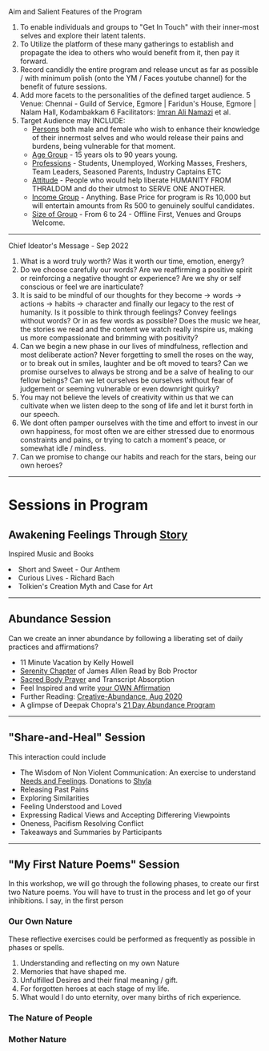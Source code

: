 <p class="speakable">Aim and Salient Features of the Program</p>

1. To enable individuals and groups to "Get In Touch" with their inner-most selves and explore their latent talents.
2. To Utilize the platform of these many gatherings to establish and propagate the idea to others who would benefit from it, then pay it forward.
3. Record candidly the entire program and release uncut as far as possible / with minimum polish (onto the YM / Faces youtube channel) for the benefit of future sessions.
4. Add more facets to the personalities of the defined target audience.
5 Venue: Chennai - Guild of Service, Egmore | Faridun's House, Egmore | Nalam Hall, Kodambakkam
6 Facilitators: [Imran Ali Namazi](https://imran.yieldmore.org/about-imran/) et al.
7. Target Audience may INCLUDE:
	* <u>Persons</u> both male and female who wish to enhance their knowledge of their innermost selves and who would release their pains and burdens, being vulnerable for that moment.
	* <u>Age Group</u> - 15 years ols to 90 years young.
	* <u>Professions</u> - Students, Unemployed, Working Masses, Freshers, Team Leaders, Seasoned Parents, Industry Captains ETC
	* <u>Attitude</u> - People who would help liberate HUMANITY FROM THRALDOM and do their utmost to SERVE ONE ANOTHER.
	* <u>Income Group</u> - Anything. Base Price for program is Rs 10,000 but will entertain amounts from Rs 500 to genuinely soulful candidates.
	* <u>Size of Group</u> - From 6 to 24 - Offline First, Venues and Groups Welcome.

----

<p class="speakable">Chief Ideator's Message - Sep 2022</p>

1. What is a word truly worth? Was it worth our time, emotion, energy?
2. Do we choose carefully our words? Are we reaffirming a positive spirit or reinforcing a negative thought or experience? Are we shy or self conscious or feel we are inarticulate?
3. It is said to be mindful of our thoughts for they become -> words -> actions -> habits -> character and finally our legacy to the rest of humanity. Is it possible to think through feelings? Convey feelings without words? Or in as few words as possible? Does the music we hear, the stories we read and the content we watch really inspire us, making us more compassionate and brimming with positivity?
4. Can we begin a new phase in our lives of mindfulness, reflection and most deliberate action? Never forgetting to smell the roses on the way, or to break out in smiles, laughter and be oft moved to tears? Can we promise ourselves to always be strong and be a salve of healing to our fellow beings? Can we let ourselves be ourselves without fear of judgement or seeming vulnerable or even downright quirky?
5. You may not believe the levels of creativity within us that we can cultivate when we listen deep to the song of life and let it burst forth in our speech.
6. We dont often pamper ourselves with the time and effort to invest in our own happiness, for most often we are either stressed due to enormous constraints and pains, or trying to catch a moment's peace, or somewhat idle / mindless.
7. Can we promise to change our habits and reach for the stars, being our own heroes?

----

# Sessions in Program

## Awakening Feelings Through [Story](https://yieldmore.org/sitemap/)

Inspired Music and Books

<li>Short and Sweet - Our Anthem</li>
<li>Curious Lives - Richard Bach</li>
<li>Tolkien's Creation Myth and Case for Art</li>

----

## Abundance Session

Can we create an inner abundance by following a liberating set of daily practices and affirmations?

* 11 Minute Vacation by Kelly Howell
* [Serenity Chapter](https://archives.yieldmore.org/serenity-chapter/) of James Allen Read by Bob Proctor
* [Sacred Body Prayer](https://archives.yieldmore.org/sacred-body/) and Transcript Absorption
* Feel Inspired and write [your OWN Affirmation](https://archives.yieldmore.org/serenity/)
* Further Reading: [Creative-Abundance, Aug 2020](https://archives.yieldmore.org/creative-abundance/)
* A glimpse of Deepak Chopra's [21 Day Abundance Program](https://archives.yieldmore.org/21-days-of-abundance/)


----

## "Share-and-Heal" Session

This interaction could include

* The Wisdom of Non Violent Communication: An exercise to understand [Needs and Feelings](https://archives.yieldmore.org/nvc-healing/). Donations to <a href="mailto:nvc-donations@yieldmore.org?subject=In+gratitude+for+your+Needs+and+Feelings+Flash+Cards" target="_blank">Shyla</a>
* Releasing Past Pains
* Exploring Similarities
* Feeling Understood and Loved
* Expressing Radical Views and Accepting Differering Viewpoints
* Oneness, Pacifism Resolving Conflict
* Takeaways and Summaries by Participants

----

## "My First Nature Poems" Session

In this workshop, we will go through the following phases, to create our first two Nature poems. You will have to trust in the process and let go of your inhibitions. I say, in the first person

### Our Own Nature

These reflective exercises could be performed as frequently as possible in phases or spells.

1. Understanding and reflecting on my own Nature
2. Memories that have shaped me.
3. Unfulfilled Desires and their final meaning / gift.
4. For forgotten heroes at each stage of my life.
5. What would I do unto eternity, over many births of rich experience.

### The Nature of People

### Mother Nature
